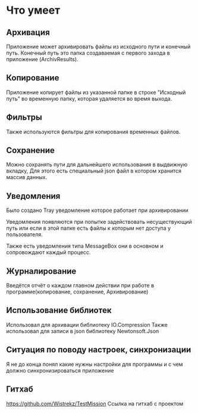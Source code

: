 # Что умеет

## Архивация

Приложение может архивировать файлы из исходного пути и конечный путь.
Конечный путь это папка создаваемая с первого захода в приложение (ArchivResults).

## Копирование

Приложение копирует файлы из указанной папке в строке "Исходный путь" во временную папку, 
которая удаляется во время выхода.

## Фильтры

Также используются фильтры для копирования временных файлов.

## Сохранение

Можно сохранять пути для дальнейшего использования в выдвижную вкладку,
Для этого есть специальный json файл в котором хранится массив данных.

## Уведомления

Было создано Tray уведомление которое работает при архивировании

Уведомления появляются при попытке задействовать несуществующий путь или 
если в этой папке есть файлы к которым нет доступа у пользователя.

Также есть уведомления типа MessageBox они в основном и сопровождают каждый процесс.

## Журналирование

Введётся отчёт о каждом главном действии при работе в программе(копирование, сохранение, Архивирование)

## Использование библиотек

Использовал для архивации библиотеку IO.Compression
Также использовал для записи в json библиотеку Newtonsoft.Json

## Ситуация по поводу настроек, синхронизации

Я не до конца понял какие нужны настройки для программы и с чем должно синхронизироваться приложение

## Гитхаб

https://github.com/Wistrekz/TestMission Ссылка на гитхаб с проектом
